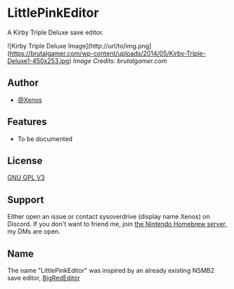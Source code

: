 # LittlePinkEditor
A Kirby Triple Deluxe save editor. 

![Kirby Triple Deluxe Image](http://url/to/img.png](https://brutalgamer.com/wp-content/uploads/2014/05/Kirby-Triple-Deluxe1-450x253.jpg)
<i>Image Credits: brutalgamer.com</i>
## Author

- [@Xenos](https://github.com/XenosZx)


## Features

- To be documented


## License

[GNU GPL V3](https://www.gnu.org/licenses/gpl-3.0.en.html)


## Support

Either open an issue or contact sysoverdrive (display name Xenos) on Discord. If you don't want to friend me, join [the Nintendo Homebrew server,](https://discord.gg/nintendohomebrew) my DMs are open.


## Name
The name "LittlePinkEditor" was inspired by an already existing NSMB2 save editor, [BigRedEditor](https://github.com/ExplosBlue/BigRedEditor.)
